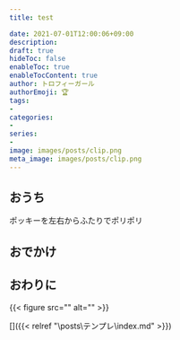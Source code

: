 ```yaml
---
title: test

date: 2021-07-01T12:00:06+09:00
description: 
draft: true
hideToc: false
enableToc: true
enableTocContent: true
author: トロフィーガール
authorEmoji: 🏆
tags:
- 
categories:
- 
series:
- 
image: images/posts/clip.png
meta_image: images/posts/clip.png
---
```


## おうち
ポッキーを左右からふたりでポリポリ


## おでかけ

## おわりに
{{< figure src="" alt="" >}}

[]({{< relref "\posts\テンプレ\index.md" >}})